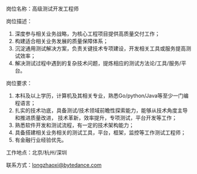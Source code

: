 岗位名称：高级测试开发工程师

岗位描述：
1. 深度参与相关业务战略，为核心工程项目提供高质量交付工作；
2. 构建适合相关业务发展的质量保障体系；  
3. 沉淀通用测试解决方案，负责关键技术专项建设，开发相关工具或服务提高测试效率；
4. 解决测试过程中遇到的复杂技术问题，提炼相应的测试方法论/工具/服务/平台。

岗位要求：
1. 本科及以上学历，计算机及其相关专业，熟悉Go/python/Java等至少一门编程语言；
2. 扎实的技术功底，具备测试/技术领域前瞻性探索能力，能够从技术角度主导和推进质量改进， 技术革新，效率提升，专项测试，平台开发等工作；  
3. 熟悉软件开发和测试流程，有一定的技术架构能力； 
4. 具备搭建相关业务相关的测试工具，平台，框架，监控等工作测试工程师；
5. 有金融行业经验优先。

工作地点：北京/杭州/深圳

联系方式：longzhaoxi@bytedance.com
